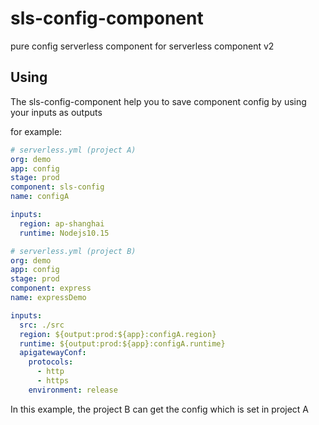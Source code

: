 # sls-config-component
pure config serverless component for serverless component v2

## Using
The sls-config-component help you to save component config by using your inputs as outputs

for example:

```yaml
# serverless.yml (project A)
org: demo
app: config
stage: prod
component: sls-config
name: configA

inputs:
  region: ap-shanghai
  runtime: Nodejs10.15
```

```yaml
# serverless.yml (project B)
org: demo
app: config
stage: prod
component: express
name: expressDemo

inputs:
  src: ./src
  region: ${output:prod:${app}:configA.region}
  runtime: ${output:prod:${app}:configA.runtime}
  apigatewayConf:
    protocols:
      - http
      - https
    environment: release
```

In this example, the project B can get the config which is set in project A

